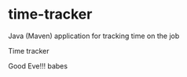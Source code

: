 # time-tracker
Java (Maven) application for tracking time on the job

Time tracker

Good Eve!!! babes
